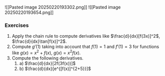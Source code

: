 ---
---


![[Pasted image 20250220193302.png]]
![[Pasted image 20250220193654.png]]

### Exercises

1. Apply the chain rule to compute derivatives like $\frac{d}{dx}[f(3x)]^2$, $\frac{d}{dx}\tan[f(x)]^2$.
2. Compute $g'(1)$ taking into account that $f(1) = 1$ and $f'(1) = 3$ for functions like $g(x) = x^2 + f(x)$, $g(x) = x^2f(x)$.
3. Compute the following derivatives.
	1. a) $\frac{d}{dx}[2f(3f(x))]$
	2. b) $\frac{d}{dx}[e^{[f(x)]^{2+5}}]$